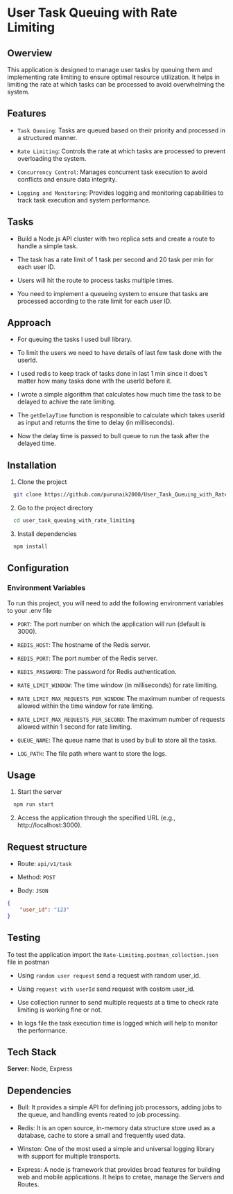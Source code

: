 
# User Task Queuing with Rate Limiting

## Owerview
This application is designed to manage user tasks by queuing them and implementing rate limiting to ensure optimal resource utilization. It helps in limiting the rate at which tasks can be processed to avoid overwhelming the system.

## Features

- `Task Queuing`: Tasks are queued based on their priority and processed in a structured manner.

- `Rate Limiting`: Controls the rate at which tasks are processed to prevent overloading the system.

- `Concurrency Control`: Manages concurrent task execution to avoid conflicts and ensure data integrity.

- `Logging and Monitoring`: Provides logging and monitoring capabilities to track task execution and system performance.
## Tasks

- Build a Node.js API cluster with two replica sets and create a route to handle a simple task.

- The task has a rate limit of 1 task per second and 20 task per min for each user ID.

- Users will hit the route to process tasks multiple times.

- You need to implement a queueing system to ensure that tasks are processed according to the rate limit for each user ID.

## Approach

- For queuing the tasks I used bull library.

- To limit the users we need to have details of last few task done with the userId.

- I used redis to keep track of tasks done in last 1 min since it does't matter how many tasks done with the userId before it.

- I wrote a simple algorithm that calculates how much time the task to be delayed to achive the rate limiting.

- The `getDelayTime` function is responsible to calculate which takes userId as input and returns the time to delay (in milliseconds).

- Now the delay time is passed to bull queue to run the task after the delayed time.
## Installation

1. Clone the project

```bash
  git clone https://github.com/purunaik2000/User_Task_Queuing_with_Rate_Limiting.git
```

2. Go to the project directory

```bash
  cd user_task_queuing_with_rate_limiting
```

3. Install dependencies

```bash
  npm install
```



## Configuration
### Environment Variables

To run this project, you will need to add the following environment variables to your .env file

- `PORT`: The port number on which the application will run (default is 3000).

- `REDIS_HOST`: The hostname of the Redis server.

- `REDIS_PORT`: The port number of the Redis server.

- `REDIS_PASSWORD`: The password for Redis authentication.

- `RATE_LIMIT_WINDOW`: The time window (in milliseconds) for rate limiting.

- `RATE_LIMIT_MAX_REQUESTS_PER_WINDOW`: The maximum number of requests allowed within the time window for rate limiting.

- `RATE_LIMIT_MAX_REQUESTS_PER_SECOND`: The maximum number of requests allowed within 1 second for rate limiting.

- `QUEUE_NAME`: The queue name that is used by bull to store all the tasks.

- `LOG_PATH`: The file path where want to store the logs.
## Usage

1. Start the server

```bash
  npm run start
```

2. Access the application through the specified URL (e.g., http://localhost:3000).
## Request structure

- Route: `api/v1/task`

- Method: `POST`

- Body: `JSON`

```json
{
    "user_id": "123"
}
```

## Testing

To test the application import the `Rate-Limiting.postman_collection.json` file in postman

- Using `random user request` send a request with random user_id.

- Using `request with userId` send request with costom user_id.

- Use collection runner to send multiple requests at a time to check rate limiting is working fine or not.

- In logs file the task execution time is logged which will help to monitor the performance.

## Tech Stack

**Server:** Node, Express

## Dependencies

- Bull: It provides a simple API for defining job processors, adding jobs to the queue, and handling events reated to job processing.

- Redis: It is an open source, in-memory data structure store used as a database, cache to store a small and frequently used data.

- Winston: One of the most used a simple and universal logging library with support for multiple transports.

- Express: A node js framework that provides broad features for building web and mobile applications. It helps to cretae, manage the Servers and Routes.
